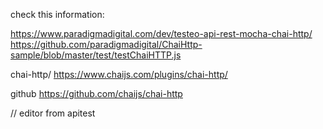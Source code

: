 check this information:

https://www.paradigmadigital.com/dev/testeo-api-rest-mocha-chai-http/
https://github.com/paradigmadigital/ChaiHttp-sample/blob/master/test/testChaiHTTP.js

chai-http/
https://www.chaijs.com/plugins/chai-http/

github
https://github.com/chaijs/chai-http

// editor from apitest
